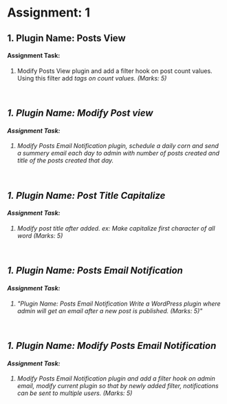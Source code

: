 # Assignment: 1

## 1. Plugin Name: Posts View
#### Assignment Task:
<ol>
<li>
Modify Posts View plugin and add a filter hook on post count values. Using this filter add <em> tags on count values. (Marks: 5)
</li>
</ol>
<br>

## 1. Plugin Name: Modify Post view
#### Assignment Task:
<ol>
<li>
Modify Posts Email Notification plugin, schedule a daily corn and send a summery email each day to admin with number of posts created and title of the posts created that day.
</li>
</ol>
<br>

## 1. Plugin Name: Post Title Capitalize
#### Assignment Task:
<ol>
<li>
Modify post title after added. ex: Make capitalize first character of all word (Marks: 5)
</li>
</ol>
<br>

## 1. Plugin Name: Posts Email Notification
#### Assignment Task:
<ol>
<li>
"Plugin Name: Posts Email Notification 
Write a WordPress plugin where admin will get an email after a new post is published. (Marks: 5)"
</li>
</ol>
<br>

## 1. Plugin Name: Modify Posts Email Notification
#### Assignment Task:
<ol>
<li>
Modify Posts Email Notification plugin and add a filter hook on admin email, modify current plugin so that by newly added filter, notifications can be sent to multiple users. (Marks: 5)
</li>
</ol>
<br>